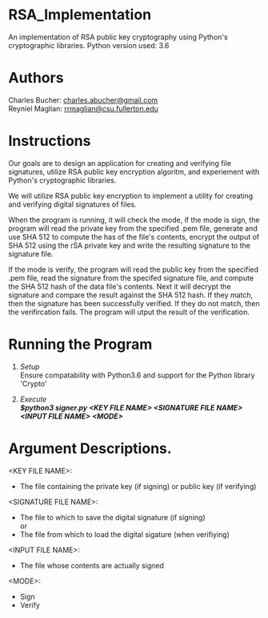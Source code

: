 # RSA_Implementation
An implementation of RSA public key cryptography using Python's cryptographic libraries.
Python version used: 3.6

# Authors
Charles Bucher: charles.abucher@gmail.com <br>
Reyniel Maglian: rrmaglian@csu.fullerton.edu

# Instructions
Our goals are to design an application for creating and verifying file signatures, utilize RSA public key encryption algoritm, and experiement with Python's cryptographic libraries.

We will utilize RSA public key encryption to implement a utility for creating and verifying digital signatures of files.

When the program is running, it will check the mode, if the mode is sign, the program will read the private key from the specified .pem file, generate and use SHA 512 to compute the has of the file's contents, encrypt the output of SHA 512 using the rSA private key and write the resulting signature to the signature file. 

If the mode is verify, the program will read the public key from the specified .pem file, read the signature from the specifed signature file, and compute the SHA 512 hash of the data file's contents. Next it will decrypt the signature and compare the result against the SHA 512 hash. If they match, then the signature has been successfully verified. If they do not match, then the verifircation fails. The program will utput the result of the verification. 

# Running the Program

1. *Setup<br>*
Ensure compatability with Python3.6 and support for the Python library 'Crypto'

2. *Execute*<br>
***$python3 signer.py \<KEY FILE NAME> \<SIGNATURE FILE NAME> \<INPUT FILE NAME> \<MODE>***

  
# Argument Descriptions.

\<KEY FILE NAME>: 
- The file containing the private key (if signing) or public key (if verifying)

\<SIGNATURE FILE NAME>:
- The file to which to save the digital signature (if signing) <br>
  or
- The file from which to load the digital sigature (when verifiying)
  
\<INPUT FILE NAME>: 
- The file whose contents are actually signed
  
\<MODE>: 
- Sign
- Verify
